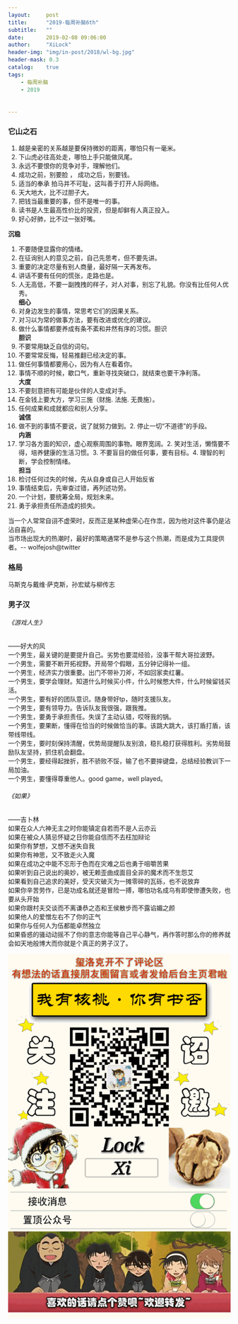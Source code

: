 ```yaml
---
layout:     post
title:      "2019-每周补脑6th"
subtitle:   ""
date:       2019-02-08 09:06:00
author:     "XiLock"
header-img: "img/in-post/2018/wl-bg.jpg"
header-mask: 0.3
catalog:    true
tags:
    - 每周补脑
    - 2019


---
```

 
### 它山之石
1. 越是亲密的关系越是要保持微妙的距离，哪怕只有一毫米。
1. 下山虎必往高处走，哪怕上手只能做凤尾。
1. 永远不要恨你的竞争对手，理解他们。
1. 成功之前，别要脸 ， 成功之后，别要钱。
1. 适当的奉承 拍马并不可耻，这叫善于打开人际网络。
1. 天大地大，比不过胆子大。
1. 把钱当最重要的事，但不是唯一的事。
1. 读书是人生最高性价比的投资，但是却鲜有人真正投入。
1. 好心好肺，比不过一张好嘴。

**沉稳**  
1. 不要随便显露你的情绪。  
2. 在征询别人的意见之前，自己先思考，但不要先讲。  
3. 重要的决定尽量有别人商量，最好隔一天再发布。  
4. 讲话不要有任何的慌张，走路也是。  
5. 人无高低，不要一副拽拽的样子，对人对事，别忘了礼貌。你没有比任何人优秀。  
**细心**  
1. 对身边发生的事情，常思考它们的因果关系。  
2. 对习以为常的做事方法，要有改进或优化的建议。  
3. 做什么事情都要养成有条不紊和井然有序的习惯。胆识  
**胆识**
1. 不要常用缺乏自信的词句。  
2. 不要常常反悔，轻易推翻已经决定的事。  
3. 做任何事情都要用心，因为有人在看着你。  
4. 事情不顺的时候，歇口气，重新寻找突破口，就结束也要干净利落。  
**大度**  
1. 不要刻意把有可能是伙伴的人变成对手。  
2. 在金钱上要大方，学习三施（财施. 法施. 无畏施）。  
3. 任何成果和成就都应和别人分享。  
**诚信**  
1. 做不到的事情不要说，说了就努力做到。2. 停止一切“不道德”的手段。  
**内涵**  
1. 学习各方面的知识，虚心观察周围的事物。眼界宽阔。2. 笑对生活，懒惰要不得，培养健康的生活习惯。3. 不要盲目的做任何事，要有目标。4. 理智的判断，学会控制情绪。  
**担当**  
1. 检讨任何过失的时候，先从自身或自己人开始反省  
2. 事情结束后，先审查过错，再列述功劳。  
3. 一个计划，要统筹全局，规划未来。  
4. 勇于承担责任所造成的损失。

当一个人常常自诩不虚荣时，反而正是某种虚荣心在作祟，因为他对这件事仍是沾沾自喜的。  
当市场出现大的热潮时，最好的策略通常不是参与这个热潮，而是成为工具提供者。-- wolfejosh@twitter  

### 格局
马斯克与戴维·萨克斯，孙宏斌与柳传志

### 男子汉
###### 《游戏人生》  
——好大的风  
一个男生，最关键的是要提升自己。劣势也要混经验，没事干帮大哥拉波野。  
一个男生，需要不断开拓视野。开局带个假眼，五分钟记得补一组。  
一个男生，经济实力很重要。出门不带补刀斧，不如回家卖红薯。  
一个男生，要学会理财。知道什么时候买小件，什么时候憋大件，什么时候留钱买活。  
一个男生，要有好的团队意识。随身带好tp，随时支援队友。  
一个男生，要有领导力。告诉队友我很强，跟我推。  
一个男生，要勇于承担责任。失误了主动认错，哎呀我的锅。  
一个男生，要果断，懂得在恰当的时候做恰当的事。该跳大跳大，该打盾打盾，该带线带线。  
一个男生，要时刻保持清醒，优势局提醒队友别浪，稳扎稳打获得胜利。劣势局鼓励队友坚持，抓住机会翻盘。  
一个男生，要经得起挫折，胜不骄败不馁，输了也不要摔键盘，总结经验教训下一局加油。  
一个男生，要懂得尊重他人。good game，well played。  

###### 《如果》  
——吉卜林  
如果在众人六神无主之时你能镇定自若而不是人云亦云  
如果在被众人猜忌怀疑之日你能自信而不去枉加辩论  
如果你有梦想，又想不迷失自我  
如果你有神思，又不致走火入魔  
如果在成功之中能不忘形于色而在灾难之后也勇于咀嚼苦果  
如果听到自己说出的奥妙，被无赖歪曲成面目全非的魔术而不生怨艾  
如果看到自己追求的美好，受天灾破灭为一摊零碎的瓦砾，也不说放弃  
如果你辛苦劳作，已是功成名就还是冒险一搏，哪怕功名成乌有即使惨遭失败，也要从头开始  
如果你跟村夫交谈而不离谦恭之态和王侯散步而不露谄媚之颜  
如果他人的爱憎左右不了你的正气  
如果你与任何人为伍都能卓然独立  
如果昏惑的骚动动摇不了你的意志你能等自己平心静气，再作答时那么你的修养就会如天地般博大而你就是个真正的男子汉了。

![](/img/wc-tail.GIF)
